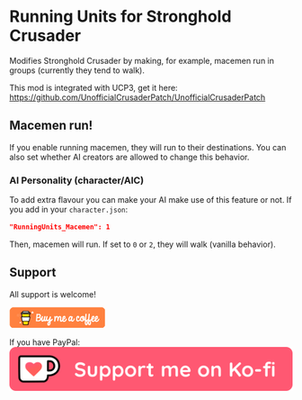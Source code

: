 # Running Units for Stronghold Crusader
Modifies Stronghold Crusader by making, for example, macemen run in groups (currently they tend to walk).

This mod is integrated with UCP3, get it here: https://github.com/UnofficialCrusaderPatch/UnofficialCrusaderPatch

## Macemen run!
If you enable running macemen, they will run to their destinations. You can also set whether AI creators are allowed to change this behavior.

### AI Personality (character/AIC)
To add extra flavour you can make your AI make use of this feature or not. 
If you add in your `character.json`:
```json
"RunningUnits_Macemen": 1
```
Then, macemen will run. If set to `0` or `2`, they will walk (vanilla behavior).

## Support
All support is welcome!

[!["Buy Me A Coffee"](https://raw.githubusercontent.com/gynt/ucp-extension-running-units/main/locale/orange_img.webp)](https://www.buymeacoffee.com/gynt)

If you have PayPal:
[!["Support me on Ko-Fi"](https://raw.githubusercontent.com/gynt/ucp-extension-running-units/main/locale/kofi_button_red.png)](https://ko-fi.com/kofigynt)
